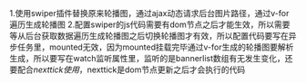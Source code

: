 1.使用swiper插件替换原来轮播图，通过ajax动态请求后台图片路径，通过v-for遍历生成轮播图
2.配置swiper的js代码需要有dom节点之后才能生效，所以需要等从后台获取数据遍历生成轮播图之后切换轮播图才有效，所以配置代码要写在异步任务里，mounted无效，因为mounted挂载完毕通过v-for生成的轮播图要解析生成，所以要写在watch监听属性里，监听的是bannerlist数组有无发生变化，还要配合$nexttick使用，$nexttick是dom节点更新之后才会执行的代码